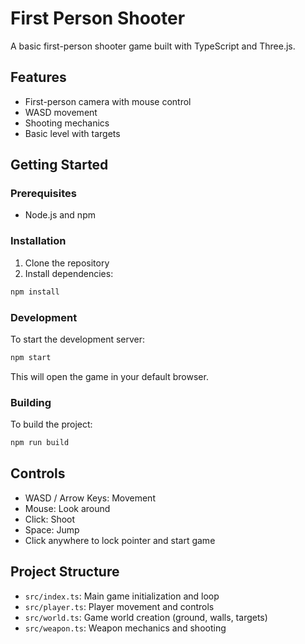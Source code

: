 # First Person Shooter

A basic first-person shooter game built with TypeScript and Three.js.

## Features

- First-person camera with mouse control
- WASD movement
- Shooting mechanics
- Basic level with targets

## Getting Started

### Prerequisites

- Node.js and npm

### Installation

1. Clone the repository
2. Install dependencies:

```bash
npm install
```

### Development

To start the development server:

```bash
npm start
```

This will open the game in your default browser.

### Building

To build the project:

```bash
npm run build
```

## Controls

- WASD / Arrow Keys: Movement
- Mouse: Look around
- Click: Shoot
- Space: Jump
- Click anywhere to lock pointer and start game

## Project Structure

- `src/index.ts`: Main game initialization and loop
- `src/player.ts`: Player movement and controls
- `src/world.ts`: Game world creation (ground, walls, targets)
- `src/weapon.ts`: Weapon mechanics and shooting